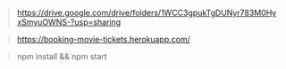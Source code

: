 > https://drive.google.com/drive/folders/1WCC3gpukTgDUNyr783M0HyxSmyuOWNS-?usp=sharing

> https://booking-movie-tickets.herokuapp.com/

> npm install && npm start
